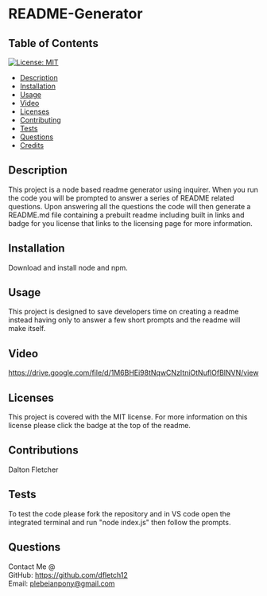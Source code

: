# README-Generator
    
   ## Table of Contents
   [![License: MIT](https://img.shields.io/badge/License-MIT-yellow.svg)](https://opensource.org/licenses/MIT)
   * [Description](#description)
   * [Installation](#installation)
   * [Usage](#usage)
   * [Video](#video)
   * [Licenses](#licenses)
   * [Contributing](#contributing)
   * [Tests](#tests)
   * [Questions](#questions)
   * [Credits](#credits)
   ## Description
   This project is a node based readme generator using inquirer. When you run the code you will be prompted to answer a series of README related questions. Upon answering all the questions the code will then generate a README.md file containing a prebuilt readme including built in links and badge for you license that links to the licensing page for more information.
   ## Installation
   Download and install node and npm.
   ## Usage
   This project is designed to save developers time on creating a readme instead having only to answer a few short prompts and the readme will make itself.
   ## Video
   https://drive.google.com/file/d/1M6BHEi98tNqwCNzItniOtNuflOfBlNVN/view
   ## Licenses
   This project is covered with the MIT license. For more information on this license please click the badge at the top of the readme.
   ## Contributions
   Dalton Fletcher
   ## Tests
   To test the code please fork the repository and in VS code open the integrated terminal and run "node index.js" then follow the prompts.
   ## Questions
   Contact Me @  
   GitHub: https://github.com/dfletch12  
   Email: plebeianpony@gmail.com
 